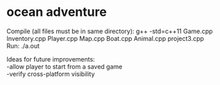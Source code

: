 # ocean adventure

Compile (all files must be in same directory): g++ -std=c++11 Game.cpp Inventory.cpp Player.cpp Map.cpp Boat.cpp Animal.cpp project3.cpp  
Run: ./a.out


Ideas for future improvements:  
-allow player to start from a saved game  
-verify cross-platform visibility  
